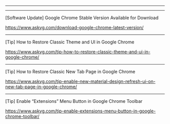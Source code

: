
<!--
Download.New.Google.Chrome.Offline.Installer
Google Chrome Standalone Offline Installer Preview More Download
-->

<!--
Download Google Chrome Full Standalone Offline Installer
-->


<!--
Download Google Chrome Offline (32-bit) Installer
https://www.google.com/intl/en/chrome/browser/desktop/index.html?standalone=1&platform=win
https://www.google.com/intl/en/chrome/?standalone=1&platform=win
-->

***

<!--
Download Google Chrome Offline (64-bit) Installer 
https://www.google.com/intl/en/chrome/browser/desktop/index.html?standalone=1&platform=win64
https://www.google.com/intl/en/chrome/?standalone=1&platform=win64
-->

***

[Software Update] Google Chrome Stable Version Available for Download

https://www.askvg.com/download-google-chrome-latest-version/

***

[Tip] How to Restore Classic Theme and UI in Google Chrome

https://www.askvg.com/tip-how-to-restore-classic-theme-and-ui-in-google-chrome/

***

[Tip] How to Restore Classic New Tab Page in Google Chrome

https://www.askvg.com/tip-enable-new-material-design-refresh-ui-on-new-tab-page-in-google-chrome/

***

[Tip] Enable “Extensions” Menu Button in Google Chrome Toolbar

https://www.askvg.com/tip-enable-extensions-menu-button-in-google-chrome-toolbar/


